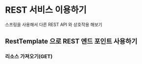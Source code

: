 # REST 서비스 이용하기

스프링을 사용해서 다른 REST API 와 상호작용 해보기

## RestTemplate 으로 REST 엔드 포인트 사용하기

### 리소스 가져오기(GET)

